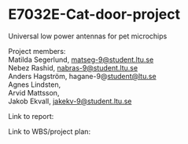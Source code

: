 # E7032E-Cat-door-project
Universal low power antennas for pet microchips
<p>
  
Project members: <br>
Matilda Segerlund, matseg-9@student.ltu.se  <br>
Nebez Rashid, nabras-9@student.ltu.se <br>
Anders Hagström, hagane-9@student@ltu.se <br>
Agnes Lindsten, <br>
Arvid Mattsson, <br>
Jakob Ekvall, jakekv-9@student.ltu.se <br>

Link to report: <br>

Link to WBS/project plan:

</p>
